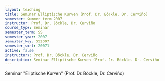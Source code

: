 ```yaml
---
layout: teaching
title: Seminar Elliptische Kurven (Prof. Dr. Böckle, Dr. Cerviño)
semester: Summer term 2007
instructor: Prof. Dr. Böckle, Dr. Cerviño
course_type: Seminar
semester_term: SS
semester_year: 2007
semester_key: SS2007
semester_sort: 20071
active: false
instructors: Prof. Dr. Böckle, Dr. Cerviño
description: Seminar Elliptische Kurven (Prof. Dr. Böckle, Dr. Cerviño)
---
```


Seminar "Elliptische Kurven" (Prof. Dr. Böckle, Dr. Cerviño)

